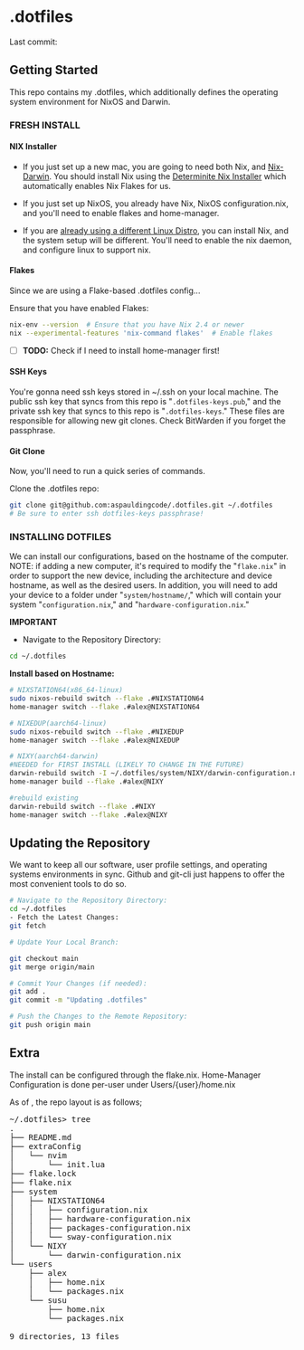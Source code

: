 # .dotfiles
Last commit: <!-- LAST_COMMIT_DATE -->

## Getting Started
This repo contains my .dotfiles, which additionally defines the operating system environment for NixOS and Darwin.

### FRESH INSTALL

#### NIX Installer
- If you just set up a new mac, you are going to need both Nix, and [Nix-Darwin](https://github.com/LnL7/nix-darwin). You should install Nix using the [Determinite Nix Installer](https://github.com/DeterminateSystems/nix-installer) which automatically enables Nix Flakes for us.

- If you just set up NixOS, you already have Nix, NixOS configuration.nix, and you'll need to enable flakes and home-manager.

- If you are [already using a different Linux Distro](https://nixos.wiki/wiki/Installing_from_Linux), you can install Nix, and the system setup will be different. You'll need to enable the nix daemon, and configure linux to support nix. 

#### Flakes
Since we are using a Flake-based .dotfiles config...

Ensure that you have enabled Flakes:
```bash
nix-env --version  # Ensure that you have Nix 2.4 or newer
nix --experimental-features 'nix-command flakes'  # Enable flakes
```

- [ ] **TODO:** Check if I need to install home-manager first!

#### SSH Keys
You're gonna need ssh keys stored in ~/.ssh on your local machine. The public ssh key that syncs from this repo is "``.dotfiles-keys.pub``," and the private ssh key that syncs to this repo is "``.dotfiles-keys``." These files are responsible for allowing new git clones. Check BitWarden if you forget the passphrase.

#### Git Clone
Now, you'll need to run a quick series of commands.

Clone the .dotfiles repo:
```bash
git clone git@github.com:aspauldingcode/.dotfiles.git ~/.dotfiles 
# Be sure to enter ssh dotfiles-keys passphrase! 
```

### INSTALLING DOTFILES
We can install our configurations, based on the hostname of the computer.
NOTE: if adding a new computer, it's required to modify the "``flake.nix``" in order to support the new device, including the architecture and device hostname, as well as the desired users. In addition, you will need to add your device to a folder under "``system/hostname/``," which will contain your system "``configuration.nix``," and "``hardware-configuration.nix``."

**IMPORTANT**
- Navigate to the Repository Directory:
```bash 
cd ~/.dotfiles
```
**Install based on Hostname:**
```bash
# NIXSTATION64(x86_64-linux)
sudo nixos-rebuild switch --flake .#NIXSTATION64 
home-manager switch --flake .#alex@NIXSTATION64
```
```basH
# NIXEDUP(aarch64-linux)
sudo nixos-rebuild switch --flake .#NIXEDUP 
home-manager switch --flake .#alex@NIXEDUP
```
```bash 
# NIXY(aarch64-darwin)
#NEEDED for FIRST INSTALL (LIKELY TO CHANGE IN THE FUTURE)
darwin-rebuild switch -I ~/.dotfiles/system/NIXY/darwin-configuration.nix
home-manager build --flake .#alex@NIXY

#rebuild existing
darwin-rebuild switch --flake .#NIXY
home-manager switch --flake .#alex@NIXY
```
## Updating the Repository
We want to keep all our software, user profile settings, and operating systems environments in sync. Github and git-cli just happens to offer the most convenient tools to do so.

```bash
# Navigate to the Repository Directory:
cd ~/.dotfiles
- Fetch the Latest Changes:
git fetch

# Update Your Local Branch:

git checkout main
git merge origin/main

# Commit Your Changes (if needed):
git add .
git commit -m "Updating .dotfiles"

# Push the Changes to the Remote Repository:
git push origin main
```

## Extra 
The install can be configured through the flake.nix.
Home-Manager Configuration is done per-user under Users/{user}/home.nix

As of <!-- LAST_COMMIT_DATE -->, the repo layout is as follows;

<pre>
~/.dotfiles> tree
.
├── README.md
├── extraConfig
│   └── nvim
│       └── init.lua
├── flake.lock
├── flake.nix
├── system
│   ├── NIXSTATION64
│   │   ├── configuration.nix
│   │   ├── hardware-configuration.nix
│   │   ├── packages-configuration.nix
│   │   └── sway-configuration.nix
│   └── NIXY
│       └── darwin-configuration.nix
└── users
    ├── alex
    │   ├── home.nix
    │   └── packages.nix
    └── susu
        ├── home.nix
        └── packages.nix

9 directories, 13 files
</pre>
